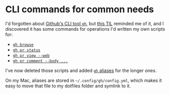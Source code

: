 # CLI commands for common needs

I'd forgotten about [Github's CLI tool `gh`](https://cli.github.com/), but [this TIL](https://github.com/jbranchaud/til/blob/master/workflow/view-the-pr-for-the-current-github-branch.md) reminded me of it, and I discovered it has some commands for operations I'd written my own scripts for:

- [`gh browse`](https://cli.github.com/manual/gh_browse)
- [`gh pr status`](https://cli.github.com/manual/gh_pr_status)
- [`gh pr view --web`](https://cli.github.com/manual/gh_pr_view)
- [`gh pr comment --body ...`](https://cli.github.com/manual/gh_pr_comment)

I've now deleted those scripts and added [`gh` aliases](https://cli.github.com/manual/gh_alias) for the longer ones.

On my Mac, aliases are stored in `~/.config/gh/config.yml`, which makes it easy to move that file to my dotfiles folder and symlink to it.

